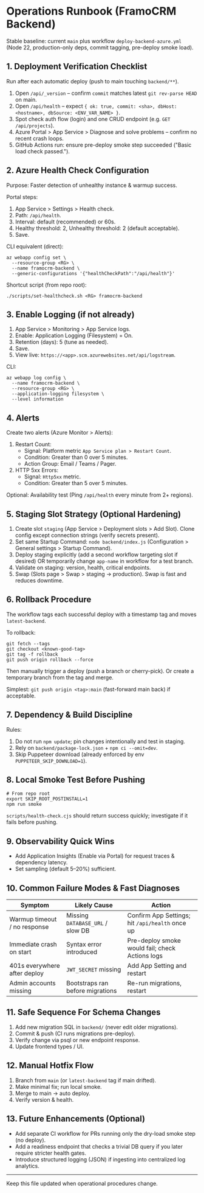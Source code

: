 # Operations Runbook (FramoCRM Backend)

Stable baseline: current `main` plus workflow `deploy-backend-azure.yml` (Node 22, production-only deps, commit tagging, pre-deploy smoke load).

## 1. Deployment Verification Checklist
Run after each automatic deploy (push to main touching `backend/**`).

1. Open `/api/_version` – confirm `commit` matches latest `git rev-parse HEAD` on main.
2. Open `/api/health` – expect `{ ok: true, commit: <sha>, dbHost: <hostname>, dbSource: <ENV_VAR_NAME> }`.
3. Spot check auth flow (login) and one CRUD endpoint (e.g. `GET /api/projects`).
4. Azure Portal > App Service > Diagnose and solve problems – confirm no recent crash loops.
5. GitHub Actions run: ensure pre-deploy smoke step succeeded ("Basic load check passed.").

## 2. Azure Health Check Configuration
Purpose: Faster detection of unhealthy instance & warmup success.

Portal steps:
1. App Service > Settings > Health check.
2. Path: `/api/health`.
3. Interval: default (recommended) or 60s.
4. Healthy threshold: 2, Unhealthy threshold: 2 (default acceptable).
5. Save.

CLI equivalent (direct):
```
az webapp config set \
  --resource-group <RG> \
  --name framocrm-backend \
  --generic-configurations '{"healthCheckPath":"/api/health"}'
```

Shortcut script (from repo root):
```
./scripts/set-healthcheck.sh <RG> framocrm-backend
```

## 3. Enable Logging (if not already)
1. App Service > Monitoring > App Service logs.
2. Enable: Application Logging (Filesystem) = On.
3. Retention (days): 5 (tune as needed).
4. Save.
5. View live: `https://<app>.scm.azurewebsites.net/api/logstream`.

CLI:
```
az webapp log config \
  --name framocrm-backend \
  --resource-group <RG> \
  --application-logging filesystem \
  --level information
```

## 4. Alerts
Create two alerts (Azure Monitor > Alerts):

1. Restart Count:
   - Signal: Platform metric `App Service plan > Restart Count`.
   - Condition: Greater than 0 over 5 minutes.
   - Action Group: Email / Teams / Pager.
2. HTTP 5xx Errors:
   - Signal: `Http5xx` metric.
   - Condition: Greater than 5 over 5 minutes.

Optional: Availability test (Ping `/api/health` every minute from 2+ regions).

## 5. Staging Slot Strategy (Optional Hardening)
1. Create slot `staging` (App Service > Deployment slots > Add Slot). Clone config except connection strings (verify secrets present).
2. Set same Startup Command: `node backend/index.js` (Configuration > General settings > Startup Command).
3. Deploy staging explicitly (add a second workflow targeting slot if desired) OR temporarily change `app-name` in workflow for a test branch.
4. Validate on staging: version, health, critical endpoints.
5. Swap (Slots page > Swap > staging → production). Swap is fast and reduces downtime.

## 6. Rollback Procedure
The workflow tags each successful deploy with a timestamp tag and moves `latest-backend`.

To rollback:
```
git fetch --tags
git checkout <known-good-tag>
git tag -f rollback
git push origin rollback --force
```
Then manually trigger a deploy (push a branch or cherry-pick). Or create a temporary branch from the tag and merge.

Simplest: `git push origin <tag>:main` (fast-forward main back) if acceptable.

## 7. Dependency & Build Discipline
Rules:
1. Do not run `npm update`; pin changes intentionally and test in staging.
2. Rely on `backend/package-lock.json` + `npm ci --omit=dev`.
3. Skip Puppeteer download (already enforced by env `PUPPETEER_SKIP_DOWNLOAD=1`).

## 8. Local Smoke Test Before Pushing
```
# From repo root
export SKIP_ROOT_POSTINSTALL=1
npm run smoke
```
`scripts/health-check.cjs` should return success quickly; investigate if it fails before pushing.

## 9. Observability Quick Wins
- Add Application Insights (Enable via Portal) for request traces & dependency latency.
- Set sampling (default 5–20%) sufficient.

## 10. Common Failure Modes & Fast Diagnoses
| Symptom | Likely Cause | Action |
|---------|--------------|--------|
| Warmup timeout / no response | Missing `DATABASE_URL` / slow DB | Confirm App Settings; hit `/api/health` once up |
| Immediate crash on start | Syntax error introduced | Pre-deploy smoke would fail; check Actions logs |
| 401s everywhere after deploy | `JWT_SECRET` missing | Add App Setting and restart |
| Admin accounts missing | Bootstraps ran before migrations | Re-run migrations, restart |

## 11. Safe Sequence For Schema Changes
1. Add new migration SQL in `backend/` (never edit older migrations).
2. Commit & push (CI runs migrations pre-deploy).
3. Verify change via psql or new endpoint response.
4. Update frontend types / UI.

## 12. Manual Hotfix Flow
1. Branch from `main` (or `latest-backend` tag if main drifted).
2. Make minimal fix; run local smoke.
3. Merge to main → auto deploy.
4. Verify version & health.

## 13. Future Enhancements (Optional)
- Add separate CI workflow for PRs running only the dry-load smoke step (no deploy).
- Add a readiness endpoint that checks a trivial DB query if you later require stricter health gates.
- Introduce structured logging (JSON) if ingesting into centralized log analytics.

---
Keep this file updated when operational procedures change.
